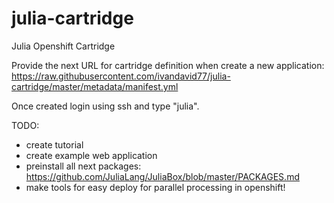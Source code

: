# julia-cartridge


Julia Openshift Cartridge



Provide the next URL for cartridge definition when create a new application:
https://raw.githubusercontent.com/ivandavid77/julia-cartridge/master/metadata/manifest.yml

Once created login using ssh and type "julia".


TODO: 
* create tutorial
* create example web application
* preinstall all next packages: https://github.com/JuliaLang/JuliaBox/blob/master/PACKAGES.md
* make tools for easy deploy for parallel processing in openshift!
